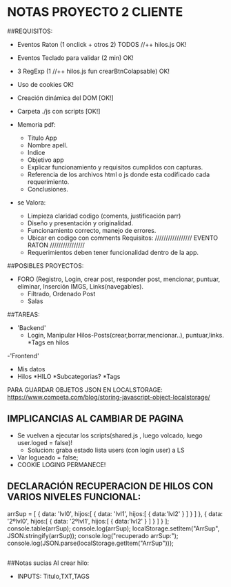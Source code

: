 NOTAS PROYECTO 2 CLIENTE 
=======================

##REQUISITOS:

- Eventos Raton (1 onclick + otros 2) TODOS //++ hilos.js  OK!
- Eventos Teclado para validar (2 min) OK!
- 3 RegExp (1 //++ hilos.js fun crearBtnColapsable) OK!
- Uso de cookies OK!
- Creación dinámica del DOM [OK!]
- Carpeta ./js con scripts  [OK!]

- Memoria pdf:
   
   * Titulo App 
   * Nombre apell.
   * Indice
   * Objetivo app
   * Explicar funcionamiento y requisitos cumplidos con capturas.
   * Referencia de los archivos html o js donde esta codificado cada requerimiento.
   * Conclusiones.


- se Valora:

   * Limpieza claridad codigo (coments, justificación parr)
   * Diseño y presentación y originalidad.
   * Funcionamiento correcto, manejo de errores.
   * Ubicar en codigo con comments Requisitos: 
	 ///////////////// EVENTO RATON ////////////////
   * Requerimientos deben tener funcionalidad dentro de la app.

##POSIBLES PROYECTOS:

- FORO (Registro, Login, crear post, responder post, mencionar, puntuar, eliminar, Inserción IMGS, Links(navegables).
   * Filtrado, Ordenado Post
   * Salas

##TAREAS:

- 'Backend'
   * Login, Manipular Hilos-Posts(crear,borrar,mencionar..), puntuar,links.
   *Tags en hilos

-'Frontend'
   * Mis datos
   * Hilos
      *HILO
      *Subcategorias?
      *Tags

PARA GUARDAR OBJETOS JSON EN LOCALSTORAGE:
https://www.competa.com/blog/storing-javascript-object-localstorage/

## IMPLICANCIAS AL CAMBIAR DE PAGINA
- Se vuelven a ejecutar los scripts(shared.js , luego volcado, luego user.loged = false)!
  * Solucion: graba estado lista users (con login user) a LS
- Var logueado = false; 
- COOKIE LOGING PERMANECE!


## DECLARACIÓN RECUPERACION DE HILOS CON VARIOS NIVELES FUNCIONAL: 

arrSup = [
  {
    data: 'lvl0',
    hijos:[
      {
        data: 'lvl1',
        hijos:[
          {
            data:'lvl2'
          }
          ]
      }
      ]
  },
  {
    data: '2ºlvl0',
    hijos:[
      {
        data: '2ºlvl1',
        hijos:[
      		{
      			data:'lvl2'
      		}
          ]
      }
      ]
  }
  ];
console.table(arrSup);
console.log(arrSup);
localStorage.setItem("ArrSup", JSON.stringify(arrSup));
console.log("recuperado arrSup:");
console.log(JSON.parse(localStorage.getItem("ArrSup")));
##


##Notas sucias
Al crear hilo:
* INPUTS: Titulo,TXT,TAGS

